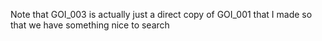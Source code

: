 Note that GOI_003 is actually just a direct copy of GOI_001 that I made so that we have something nice to search